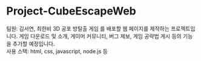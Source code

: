 # Project-CubeEscapeWeb
팀원: 김서연, 최한비
3D 공포 방탈출 게임 <Cube Escape>를 배포할 웹 페이지를 제작하는 프로젝트입니다. 게임 다운로드 및 소개, 게이머 커뮤니티, 버그 제보, 게임 공략법 게시 등의 기능을 추가할 예정입니다. <br>
사용 스택: html, css, javascript, node.js 등  
